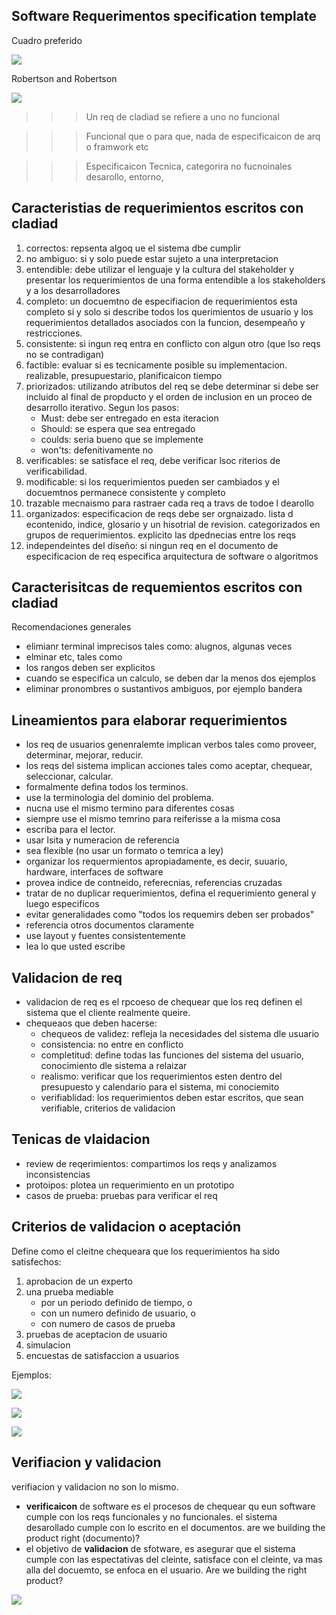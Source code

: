 ## Software Requerimentos specification template

Cuadro preferido

![](../asseets/specificacion.png)

Robertson and Robertson

![](../asseets/templtae2.png)

>>> Un req de cladiad se refiere a uno no funcional

>>> Funcional que o para que, nada de especificaicon de arq o framwork etc

>>> Especificaicon Tecnica, categorira no fucnoinales desarollo, entorno,

## Caracteristias de requerimientos escritos con cladiad
1. correctos: repsenta algoq ue el sistema dbe cumplir
2. no ambiguo: si y solo puede estar sujeto a una interpretacion
3. entendible: debe utilizar el lenguaje y la cultura del stakeholder y presentar los requerimientos de una forma entendible a los stakeholders y a los desarrolladores
4. completo: un docuemtno de especifiacion de requerimientos esta completo si y solo si describe todos los querimientos de usuario y los requerimientos detallados asociados con la funcion, desempeaño y restricciones.
5. consistente: si ingun req entra en conflicto con algun otro (que lso reqs no se contradigan)
6. factible: evaluar si es tecnicamente posible su implementacion. realizable, presupuestario, planificaicon tiempo
7. priorizados: utilizando atributos del req se debe determinar si debe ser incluido al final de propducto y el orden de inclusion en un proceo de desarrollo iterativo. Segun los pasos:
   - Must: debe ser entregado en esta iteracion
   - Should: se espera que sea entregado
   - coulds: seria bueno que se implemente
   - won'ts: defenitivamente no
8. verificables: se satisface el req, debe verificar lsoc riterios de verificabilidad.
9.  modificable: si los requerimientos pueden ser cambiados y el docuemtnos permanece consistente y completo
10. trazable mecnaismo para rastraer cada req a travs de todoe l dearollo
11. organizados: especificacion de reqs debe ser orgnaizado. lista d econtenido, indice, glosario y un hisotrial de revision. categorizados en grupos de requerimientos. explicito las dpednecias entre los reqs
12. independeintes del diseño: si ningun req en el documento de especificacion de req especifica arquitectura de software o algoritmos

## Caracterisitcas de requemientos escritos con cladiad

Recomendaciones generales
- elimianr terminal imprecisos tales como: alugnos, algunas veces
- elminar etc, tales como
- los rangos deben ser explicitos
- cuando se especifica un calculo, se deben dar la menos dos ejemplos
- eliminar pronombres o sustantivos ambiguos, por ejemplo bandera

## Lineamientos para elaborar requerimientos

- los req de usuarios genenralemte implican verbos tales como proveer, determinar, mejorar, reducir.
- los reqs del sistema implican acciones tales como aceptar, chequear, seleccionar, calcular.
- formalmente defina todos los terminos.
- use la terminologia del dominio del problema.
- nucna use el mismo termino para diferentes cosas
- siempre use el mismo temrino para reiferisse a la misma cosa
- escriba para el lector.
- usar lsita y numeracion de referencia
- sea flexible (no usar un formato o temrica a ley)
- organizar los requermientos apropiadamente, es decir, suuario, hardware, interfaces de software
- provea indice de contneido, referecnias, referencias cruzadas
- tratar de no duplicar requerimientos, defina el requerimiento general y luego especificos
- evitar generalidades como "todos los requemirs deben ser probados"
- referencia otros documentos claramente
- use layout y fuentes consistentemente
- lea lo que usted escribe

## Validacion de req

- validacion de req es el rpcoeso de chequear que los req definen el sistema que el cliente realmente queire.
- chequeaos que deben hacerse:
  - chequeos de validez: refleja la necesidades del sistema dle usuario
  - consistencia: no entre en conflicto
  - completitud: define todas las funciones del sistema del usuario, conocimiento dle sistema a relaizar
  - realismo: verificar que los requerimientos esten dentro del presupuesto y calendario para el sistema, mi conociemito
  - verifiablidad: los requerimientos deben estar escritos, que sean verifiable, criterios de validacion

## Tenicas de vlaidacion

- review de reqerimientos: compartimos los reqs y analizamos inconsistencias
- protoipos: plotea un requerimiento en un prototipo
- casos de prueba: pruebas para verificar el req

## Criterios de validacion o aceptación

Define como el cleitne chequeara que los requerimientos ha sido satisfechos:
1. aprobacion de un experto
2. una prueba mediable
   - por un periodo definido de tiempo, o
   - con un numero definido de usuario, o
   - con numero de casos de prueba
3. pruebas de aceptacion de usuario
4. simulacion
5. encuestas de satisfaccion a usuarios

Ejemplos:

![](../asseets/req-val.png)

![](../asseets/val-3.png)

![](../asseets/val-4.png)

## Verifiacion y validacion
verifiacion y validacion no son lo mismo.

- **verificaicon** de software es el procesos de chequear qu eun software cumple con los reqs funcionales y no funcionales. el sistema desarollado cumple con lo escrito en el documentos.  are we building the product right (documento)?
- el objetivo de **validacion** de sfotware, es asegurar que el sistema cumple con las espectativas del cleinte, satisface con el cleinte, va mas alla del docuemto, se enfoca en el usuario. Are we building the right product?

![](../asseets/v-v.png)
